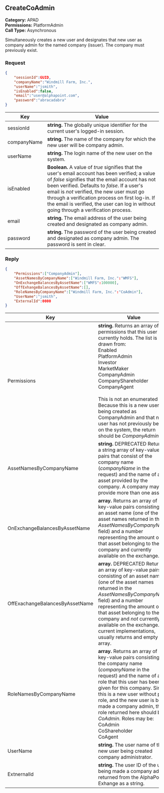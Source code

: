 ## CreateCoAdmin

**Category:** APAD<br />**Permissions:** PlatformAdmin<br />**Call Type:** Asynchronous

Simultaneously creates a new user and designates that new user as company admin for the named company (issuer). The company must previously exist.

### Request

```json
{
    "sessionId":GUID,
    "companyName":"Windmill Farm, Inc.",
    "userName":"jsmith",
    "isEnabled":false,
    "email":"user@alphapoint.com",
    "password":"abracadabra"
}
```

| Key         | Value                                                        |
| ----------- | ------------------------------------------------------------ |
| sessionId   | **string.** The globally unique identifier for the current user's logged-in session. |
| companyName | **string.** The name of the company for which the new user will be company admin. |
| userName    | **string.** The login name of the new user on the system.    |
| isEnabled   | **Boolean.** A value of *true* signifies that the user's email account has been verified; a value of *false* signifies that the email account has not been verified. Defaults to *false*. If a user's email is *not* verified, the new user must go through a verification process on first log-in. If the email is verified, the user can log in without going through a verification process. |
| email       | **string.** The email address of the user being created and designated as company admin. |
| password    | **string.** The password of the user being created and designated as company admin. The password is sent in clear. |

### Reply

```json
{
    "Permissions":["CompanyAdmin"],
    "AssetNamesByCompanyName":["Windmill Farm, Inc.":"WMFS"],
    "OnExchangeBalancesByAssetName":["WMFS":100000],
    "OffExhangeBalancesByAssetName":[],
    "RoleNamesByCompanyName":["Windmill Farm, Inc.":"CoAdmin"],
    "UserName":"jsmith",
    "ExternalId":0000
}
```

| Key                             | Value                                                        |
| ------------------------------- | ------------------------------------------------------------ |
| Permissions                     | **string.** Returns an array of permissions that this user currently holds. The list is drawn from:<br />Enabled<br />PlatformAdmin<br />Investor<br />MarketMaker<br />CompanyAdmin<br />CompanyShareholder<br />CompanyAgent<br /><br />This is not an enumerated list. Because this is a new user being created as CompanyAdmin and that new user has not previously been on the system, the return should be *CompanyAdmin.* |
| AssetNamesByCompanyName         | **string.** DEPRECATED Returns a string array of key-value pairs that consist of the company name (*companyName* in the request) and the name of an asset provided by the company. A company may provide more than one asset. |
| OnExchangeBalancesByAssetName   | **array.** Returns an array of key-value pairs consisting of an asset name (one of the asset names returned in the *AssetNamesByCompanyName* field) and a number representing the amount of that asset belonging to the company and currently available on the exchange. |
| OffExachangeBalancesByAssetName | **array.** DEPRECATED Returns an array of key-value pairs consisting of an asset name (one of the asset names returned in the *AssetNamesByCompanyName* field) and a number representing the amount of that asset belonging to the company and *not* currently available on the exchange. In current implementations, usually returns and empty array. |
| RoleNamesByCompanyName          | **array.** Returns an array of key-value pairs consisting of the company name (*companyName* in the request) and the name of a role that this user has been given for this company. Since this is a new user without prior role, and the new user is being made a company admin, the role returned here should be *CoAdmin*. Roles may be:<br />CoAdmin<br />CoShareholder<br />CoAgent |
| UserName                        | **string.** The user name of the new user being created company administrator. |
| ExtnernalId                     | **string.** The user ID of the user being made a company admin, returned from the AlphaPoint Exhange as a string. |



